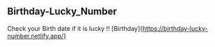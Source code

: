 ## Birthday-Lucky_Number
Check your Birth date if it is lucky !!
[Birthday]{https://birthday-lucky-number.netlify.app/}
